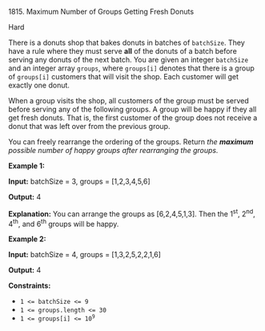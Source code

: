 1815\. Maximum Number of Groups Getting Fresh Donuts

Hard

There is a donuts shop that bakes donuts in batches of `batchSize`. They have a rule where they must serve **all** of the donuts of a batch before serving any donuts of the next batch. You are given an integer `batchSize` and an integer array `groups`, where `groups[i]` denotes that there is a group of `groups[i]` customers that will visit the shop. Each customer will get exactly one donut.

When a group visits the shop, all customers of the group must be served before serving any of the following groups. A group will be happy if they all get fresh donuts. That is, the first customer of the group does not receive a donut that was left over from the previous group.

You can freely rearrange the ordering of the groups. Return _the **maximum** possible number of happy groups after rearranging the groups._

**Example 1:**

**Input:** batchSize = 3, groups = [1,2,3,4,5,6]

**Output:** 4

**Explanation:** You can arrange the groups as [6,2,4,5,1,3]. Then the 1<sup>st</sup>, 2<sup>nd</sup>, 4<sup>th</sup>, and 6<sup>th</sup> groups will be happy.

**Example 2:**

**Input:** batchSize = 4, groups = [1,3,2,5,2,2,1,6]

**Output:** 4

**Constraints:**

*   `1 <= batchSize <= 9`
*   `1 <= groups.length <= 30`
*   <code>1 <= groups[i] <= 10<sup>9</sup></code>